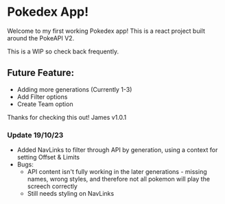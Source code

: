 # Pokedex App!

Welcome to my first working Pokedex app! This is a react project built around the PokeAPI V2.

This is a WIP so check back frequently.


## Future Feature: 

- Adding more generations (Currently 1-3)
- Add Filter options
- Create Team option

Thanks for checking this out!
James
v1.0.1

### Update 19/10/23
- Added NavLinks to filter through API by generation, using a context for setting Offset & Limits
- Bugs: 
    - API content isn't fully working in the later generations - missing names, wrong styles, and therefore not all pokemon will play the screech correctly
    - Still needs styling on NavLinks

